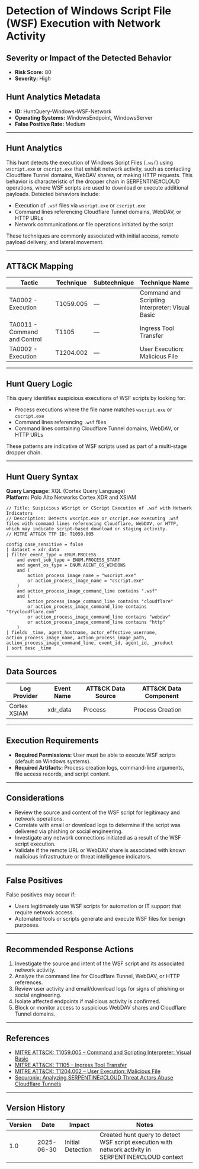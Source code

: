 # Detection of Windows Script File (WSF) Execution with Network Activity

## Severity or Impact of the Detected Behavior
- **Risk Score:** 80
- **Severity:** High

## Hunt Analytics Metadata

- **ID:** HuntQuery-Windows-WSF-Network
- **Operating Systems:** WindowsEndpoint, WindowsServer
- **False Positive Rate:** Medium

---

## Hunt Analytics

This hunt detects the execution of Windows Script Files (`.wsf`) using `wscript.exe` or `cscript.exe` that exhibit network activity, such as contacting Cloudflare Tunnel domains, WebDAV shares, or making HTTP requests. This behavior is characteristic of the dropper chain in SERPENTINE#CLOUD operations, where WSF scripts are used to download or execute additional payloads. Detected behaviors include:

- Execution of `.wsf` files via `wscript.exe` or `cscript.exe`
- Command lines referencing Cloudflare Tunnel domains, WebDAV, or HTTP URLs
- Network communications or file operations initiated by the script

These techniques are commonly associated with initial access, remote payload delivery, and lateral movement.

---

## ATT&CK Mapping

| Tactic                        | Technique   | Subtechnique | Technique Name                                 |
|------------------------------|-------------|--------------|-----------------------------------------------|
| TA0002 - Execution           | T1059.005   | —            | Command and Scripting Interpreter: Visual Basic|
| TA0011 - Command and Control | T1105       | —            | Ingress Tool Transfer                         |
| TA0002 - Execution           | T1204.002   | —            | User Execution: Malicious File                |

---

## Hunt Query Logic

This query identifies suspicious executions of WSF scripts by looking for:

- Process executions where the file name matches `wscript.exe` or `cscript.exe`
- Command lines referencing `.wsf` files
- Command lines containing Cloudflare Tunnel domains, WebDAV, or HTTP URLs

These patterns are indicative of WSF scripts used as part of a multi-stage dropper chain.

---

## Hunt Query Syntax

**Query Language:** XQL (Cortex Query Language)  
**Platform:** Polo Alto Networks Cortex XDR and XSIAM

```xql
// Title: Suspicious WScript or CScript Execution of .wsf with Network Indicators
// Description: Detects wscript.exe or cscript.exe executing .wsf files with command lines referencing Cloudflare, WebDAV, or HTTP, which may indicate script-based download or staging activity.
// MITRE ATT&CK TTP ID: T1059.005

config case_sensitive = false 
| dataset = xdr_data 
| filter event_type = ENUM.PROCESS 
    and event_sub_type = ENUM.PROCESS_START 
    and agent_os_type = ENUM.AGENT_OS_WINDOWS
    and (
        action_process_image_name = "wscript.exe"
        or action_process_image_name = "cscript.exe"
    )
    and action_process_image_command_line contains ".wsf"
    and (
        action_process_image_command_line contains "cloudflare"
        or action_process_image_command_line contains "trycloudflare.com"
        or action_process_image_command_line contains "webdav"
        or action_process_image_command_line contains "http"
    )
| fields _time, agent_hostname, actor_effective_username, action_process_image_name, action_process_image_path, action_process_image_command_line, event_id, agent_id, _product
| sort desc _time 
```

---

## Data Sources

| Log Provider | Event Name       | ATT&CK Data Source  | ATT&CK Data Component  |
|--------------|------------------|---------------------|------------------------|
| Cortex XSIAM|    xdr_data       | Process             | Process Creation       |

---

## Execution Requirements

- **Required Permissions:** User must be able to execute WSF scripts (default on Windows systems).
- **Required Artifacts:** Process creation logs, command-line arguments, file access records, and script content.

---

## Considerations

- Review the source and content of the WSF script for legitimacy and network operations.
- Correlate with email or download logs to determine if the script was delivered via phishing or social engineering.
- Investigate any network connections initiated as a result of the WSF script execution.
- Validate if the remote URL or WebDAV share is associated with known malicious infrastructure or threat intelligence indicators.

---

## False Positives

False positives may occur if:

- Users legitimately use WSF scripts for automation or IT support that require network access.
- Automated tools or scripts generate and execute WSF files for benign purposes.

---

## Recommended Response Actions

1. Investigate the source and intent of the WSF script and its associated network activity.
2. Analyze the command line for Cloudflare Tunnel, WebDAV, or HTTP references.
3. Review user activity and email/download logs for signs of phishing or social engineering.
4. Isolate affected endpoints if malicious activity is confirmed.
5. Block or monitor access to suspicious WebDAV shares and Cloudflare Tunnel domains.

---

## References

- [MITRE ATT&CK: T1059.005 – Command and Scripting Interpreter: Visual Basic](https://attack.mitre.org/techniques/T1059/005/)
- [MITRE ATT&CK: T1105 – Ingress Tool Transfer](https://attack.mitre.org/techniques/T1105/)
- [MITRE ATT&CK: T1204.002 – User Execution: Malicious File](https://attack.mitre.org/techniques/T1204/002/)
- [Securonix: Analyzing SERPENTINE#CLOUD Threat Actors Abuse Cloudflare Tunnels](https://www.securonix.com/blog/analyzing_serpentinecloud-threat-actors-abuse-cloudflare-tunnels-threat-research/)

---

## Version History

| Version | Date       | Impact            | Notes                                                                                      |
|---------|------------|-------------------|--------------------------------------------------------------------------------------------|
| 1.0     | 2025-06-30 | Initial Detection | Created hunt query to detect WSF script execution with network activity in SERPENTINE#CLOUD context |
